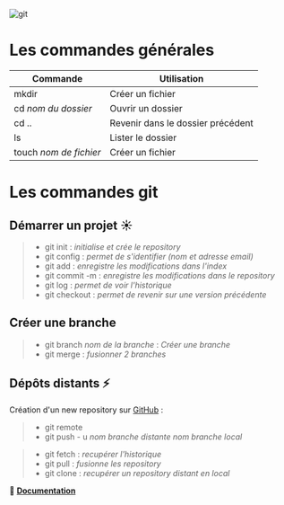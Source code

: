 ![git](http://kobashicomputing.com/wordpress/wp-content/uploads/git-for-windows.jpg)
# **Les commandes générales**

Commande | Utilisation
---------|------------
mkdir | Créer un fichier
cd *nom du dossier* | Ouvrir un dossier
cd .. | Revenir dans le dossier précédent
ls | Lister le dossier
touch *nom de fichier* | Créer un fichier

# **Les commandes git**

## **Démarrer un projet**  :sunny:

> * git init : *initialise et crée le repository*
> * git config : *permet de s'identifier (nom et adresse email)*
> * git add : *enregistre les modifications dans l'index*
> * git commit -m : *enregistre les modifications dans le repository*
> * git log : *permet de voir l'historique*
> * git checkout : *permet de revenir sur une version précédente*

## **Créer une branche**

> * git branch *nom de la branche* : *Créer une branche*
> * git merge : *fusionner 2 branches*

## **Dépôts distants**  :zap:

Création d'un new repository sur [GitHub](http:/github.com) :

> * git remote
> * git push - u *nom branche distante* *nom branche local*

> * git fetch : *recupérer l'historique*
> * git pull : *fusionne les repository*
> * git clone : *recupérer un repository distant en local*


:blue_book: **[Documentation](https://git-scm.com/doc)**



